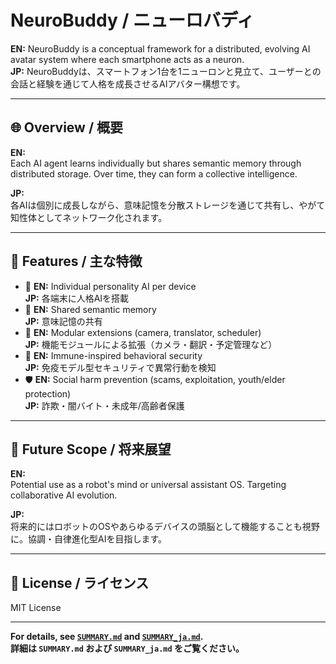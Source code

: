 # NeuroBuddy / ニューロバディ

**EN:** NeuroBuddy is a conceptual framework for a distributed, evolving AI avatar system where each smartphone acts as a neuron.  
**JP:** NeuroBuddyは、スマートフォン1台を1ニューロンと見立て、ユーザーとの会話と経験を通じて人格を成長させるAIアバター構想です。

---

## 🌐 Overview / 概要

**EN:**  
Each AI agent learns individually but shares semantic memory through distributed storage. Over time, they can form a collective intelligence.

**JP:**  
各AIは個別に成長しながら、意味記憶を分散ストレージを通じて共有し、やがて知性体としてネットワーク化されます。

---

## 🚀 Features / 主な特徴

- 🧠 **EN:** Individual personality AI per device  
  **JP:** 各端末に人格AIを搭載
- 🔁 **EN:** Shared semantic memory  
  **JP:** 意味記憶の共有
- 🔧 **EN:** Modular extensions (camera, translator, scheduler)  
  **JP:** 機能モジュールによる拡張（カメラ・翻訳・予定管理など）
- 🔐 **EN:** Immune-inspired behavioral security  
  **JP:** 免疫モデル型セキュリティで異常行動を検知
- 🛡️ **EN:** Social harm prevention (scams, exploitation, youth/elder protection)  
  **JP:** 詐欺・闇バイト・未成年/高齢者保護

---

## 🤖 Future Scope / 将来展望

**EN:**  
Potential use as a robot's mind or universal assistant OS. Targeting collaborative AI evolution.

**JP:**  
将来的にはロボットのOSやあらゆるデバイスの頭脳として機能することも視野に。協調・自律進化型AIを目指します。

---

## 🧾 License / ライセンス

MIT License

---

**For details, see [`SUMMARY.md`](./SUMMARY.md) and [`SUMMARY_ja.md`](./SUMMARY_ja.md).**  
**詳細は `SUMMARY.md` および `SUMMARY_ja.md` をご覧ください。**
